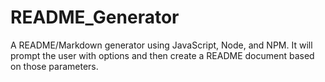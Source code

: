 # README_Generator
A README/Markdown generator using JavaScript, Node, and NPM. It will prompt the user with options and then create a README document based on those parameters.
